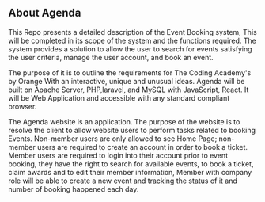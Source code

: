 

## About Agenda

This Repo presents a detailed description of the Event Booking system, This will
be completed in its scope of the system and the functions required. The system provides a
solution to allow the user to search for events satisfying the user criteria, manage the user
account, and book an event.

The purpose of it is to outline the requirements for The Coding Academy's by Orange
With an interactive, unique and unusual ideas. Agenda will be built on Apache Server,
PHP,laravel, and MySQL with JavaScript, React. It will be Web Application and accessible with
any standard compliant browser.

The Agenda website is an application. The purpose of the website is to resolve the client to
allow website users to perform tasks related to booking Events. Non-member users are only
allowed to see Home Page; non-member users are required to create an account in order to book
a ticket. Member users are required to login into their account prior to event booking, they have
the right to search for available events, to book a ticket, claim awards and to edit their member
information, Member with company role will be able to create a new event and tracking the
status of it and number of booking happened each day.

